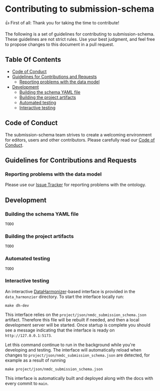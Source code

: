 # Contributing to submission-schema

:+1: First of all: Thank you for taking the time to contribute!

The following is a set of guidelines for contributing to submission-schema. 
These guidelines are not strict rules. Use your best judgment, and feel free to propose 
changes to this document in a pull request.

## Table Of Contents

- [Code of Conduct](#code-of-conduct)
- [Guidelines for Contributions and Requests](#contributions)
    * [Reporting problems with the data model](#reporting-bugs)
- [Development](#development)
    * [Building the schema YAML file](#building-the-schema-yaml-file)
    * [Building the project artifacts](#building-the-project-artifacts)
    * [Automated testing](#automated-testing)
    * [Interactive testing](#interactive-testing)

<a id="code-of-conduct"></a>

## Code of Conduct

The submission-schema team strives to create a
welcoming environment for editors, users and other contributors.
Please carefully read our [Code of Conduct](CODE_OF_CONDUCT.md).

<a id="contributions"></a>

## Guidelines for Contributions and Requests

<a id="reporting-bugs"></a>

### Reporting problems with the data model

Please use our [Issue Tracker](https://github.com/microbiomedata/submission-schema/issues/) for reporting problems with the ontology. 

## Development

### Building the schema YAML file

`TODO`

### Building the project artifacts

`TODO`

### Automated testing

`TODO`

### Interactive testing

An interactive [DataHarmonizer](https://github.com/cidgoh/DataHarmonizer)-based interface is provided in the `data_harmonzier` directory. To start the interface locally run:

```shell
make dh-dev
```

This interface relies on the `project/json/nmdc_submission_schema.json` artifact. Therefore this file will be rebuilt if needed, and then a local development server will be started. Once startup is complete you should see a message indicating that the interface is ready on `http://127.0.0.1:5173`. 

Let this command continue to run in the background while you're developing and testing. The interface will automatically reload when changes to `project/json/nmdc_submission_schema.json` are detected, for example as a result of running 

```shell
make project/json/nmdc_submission_schema.json
```

This interface is automatically built and deployed along with the docs with every commit to `main`.